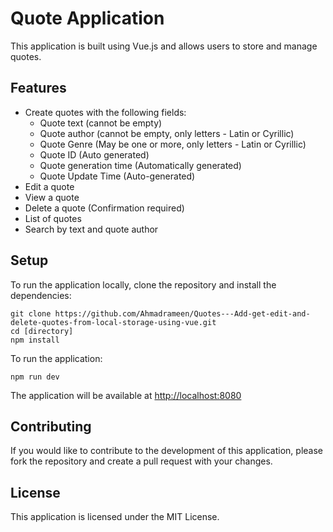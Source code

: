 
# Quote Application

This application is built using Vue.js and allows users to store and manage quotes.

## Features

-   Create quotes with the following fields:
    -   Quote text (cannot be empty)
    -   Quote author (cannot be empty, only letters - Latin or Cyrillic)
    -   Quote Genre (May be one or more, only letters - Latin or Cyrillic)
    -   Quote ID (Auto generated)
    -   Quote generation time (Automatically generated)
    -   Quote Update Time (Auto-generated)
-   Edit a quote
-   View a quote
-   Delete a quote (Confirmation required)
-   List of quotes
-   Search by text and quote author

## Setup

To run the application locally, clone the repository and install the dependencies:

    git clone https://github.com/Ahmadrameen/Quotes---Add-get-edit-and-delete-quotes-from-local-storage-using-vue.git
    cd [directory]
    npm install 

To run the application:

`npm run dev` 

The application will be available at [http://localhost:8080](http://localhost:8080/)

## Contributing

If you would like to contribute to the development of this application, please fork the repository and create a pull request with your changes.

## License

This application is licensed under the MIT License.